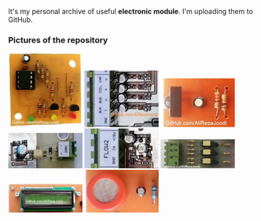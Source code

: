 It's my personal archive of useful **electronic module**. I'm uploading them to GitHub. 

### Pictures of the repository

![](https://github.com/AliRezaJoodi/Electronic-Modules/blob/main/_Album/5.jpg?raw=true)
![](https://github.com/AliRezaJoodi/Electronic-Modules/blob/main/_Album/4.jpg?raw=true)
![](https://github.com/AliRezaJoodi/Electronic-Modules/blob/main/_Album/6.jpg?raw=true)
![](https://github.com/AliRezaJoodi/Electronic-Modules/blob/main/_Album/1.jpg?raw=true)
![](https://github.com/AliRezaJoodi/Electronic-Modules/blob/main/_Album/2.jpg?raw=true)
![](https://github.com/AliRezaJoodi/Electronic-Modules/blob/main/_Album/3.jpg?raw=true)
![](https://github.com/AliRezaJoodi/Electronic-Modules/blob/main/_Album/7.jpg?raw=true)
![](https://github.com/AliRezaJoodi/Electronic-Modules/blob/main/_Album/8.jpg?raw=true)